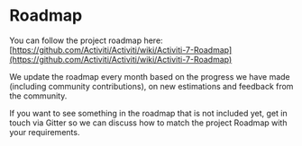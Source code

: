 # Roadmap

You can follow the project roadmap here: [https://github.com/Activiti/Activiti/wiki/Activiti-7-Roadmap](https://github.com/Activiti/Activiti/wiki/Activiti-7-Roadmap)

We update the roadmap every month based on the progress we have made (including community contributions), on new estimations and feedback from the community. 

If you want to see something in the roadmap that is not included yet, get in touch via Gitter so we can discuss how to match the project Roadmap with your requirements.




